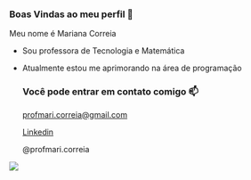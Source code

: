 ### Boas Vindas ao meu perfil 🤎

Meu nome é Mariana Correia

- Sou professora de Tecnologia e Matemática
- Atualmente estou me aprimorando na área de programação

  ### Você pode entrar em contato comigo 📫
  
  profmari.correia@gmail.com
  
  [Linkedin](linkedin.com/in/mariana-c-17b245103)
  
  @profmari.correia

![](https://tenor.com/XbYL.gif)
  
